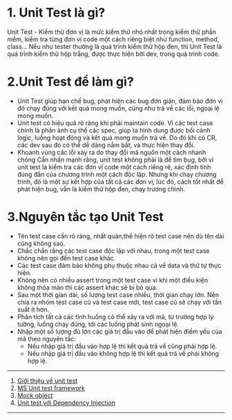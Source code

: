 # 1. Unit Test là gì?
Unit Test - Kiểm thử đơn vị là mức kiểm thử nhỏ nhất trong kiểm thử phần mềm, kiểm tra từng đơn vị code một cách riêng biệt như function, method, class...
Nếu như tester thường là quá trình kiểm thử hộp đen, thì Unit Test là quá trình kiểm thử hộp trắng, được thực hiện bởi dev, trong quá trình code.
# 2.Unit Test để làm gì? 
- Unit Test giúp hạn chế bug, phát hiện các bug đơn giản, đảm bảo đơn vị đó chạy đúng với kết quả mong muốn, cũng như trả về các lỗi, ngoại lệ mong muốn.
- Unit test có hiệu quả rõ ràng khi phải maintain code. Vì các test case chính là phản ảnh cụ thể các spec, giúp ta hình dung được bối cảnh logic, luồng hoạt động và kết quả mong muốn trả về. Do đó khi có CR, các dev sau đó có thể dễ dàng nắm bắt, và thực hiện thay đổi. 
- Khoanh vùng các lỗi xảy ra do thay đổi mã nguồn một cách nhanh chóng
Cần nhấn mạnh rằng, unit test không phải là để tìm bug, bởi vì unit test là kiểm tra các đơn vị code một cách riêng rẽ, xác định tính đúng đắn của chương trình một cách độc lập. Nhưng khi chạy chương trình, đó là một sự kết hợp của tất cả các đơn vị, lúc đó, cách tốt nhất để phát hiện bug, vẫn là kiểm thử hộp đen, chạy trương chình.
# 3.Nguyên tắc tạo Unit Test 
- Tên test case cần rõ ràng, nhất quán,thể hiện rõ test case nên dù tên dài cũng không sao.
- Chắc chắn rằng các test case độc lập với nhau, trong một test case không nên gọi đến test case khác.
- Các test case đảm bảo không phụ thuộc nhau cả về data và thứ tự thực hiện.
- Không nên có nhiều assert trong một test case vì khi một điều kiện không thỏa mãn thì các assert khác sẽ bị bỏ qua.
- Sau một thời gian dài, số lượng test case nhiều, thời gian chạy lớn. Nên chia ra nhóm test case cũ và test case mới, test case cũ sẽ chạy với tần suất ít hơn.
- Phân tích tất cả các tình huống có thể xảy ra với mã, từ trường hợp lý tưởng, luồng chạy đúng, tới các luồng phát sinh ngoại lệ.
- Nhập một số lượng đủ lớn các giá trị đầu vào để phát hiện điểm yếu của mã theo nguyên tắc:
    - Nếu nhập giá trị đầu vào hợp lệ thì kết quả trả về cũng phải hợp lệ.
    - Nếu nhập giá trị đầu vào không hợp lệ thì kết quả trả về phải không hợp lệ.
---
1. [Giới thiệu về unit test](./01-introduction-to-unit-testing.md)
2. [MS Unit test framework](./02-msunitest-framework.md)
3. [Mock object](./03-mock-object.md)
4. [Unit test với Dependency Injection](./04-dependency-injection.md)
---


